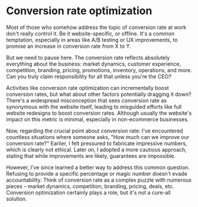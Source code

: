 # Conversion rate optimization

Most of those who somehow address the topic of conversion rate at work don't really control it. Be it website-specific, or offline. It's a common temptation, especially in areas like A/B testing or UX improvements, to promise an increase in conversion rate from X to Y. 

But we need to pause here. The conversion rate reflects absolutely everything about the business: market dynamics, customer experience, competition, branding, pricing, promotions, inventory, operations, and more. Can you truly claim responsibility for all that unless you're the CEO?

Activities like conversion rate optimization can incrementally boost conversion rates, but what about other factors potentially dragging it down? There's a widespread misconception that sees conversion rate as synonymous with the website itself, leading to misguided efforts like full website redesigns to boost conversion rates. Although usually the website's impact on this metric is minimal, especially in non-ecommerce businesses.

Now, regarding the crucial point about conversion rate: I've encountered countless situations where someone asks, "How much can we improve our conversion rate?" Earlier, I felt pressured to fabricate impressive numbers, which is clearly not ethical. Later on, I adopted a more cautious approach, stating that while improvements are likely, guarantees are impossible.

However, I've since learned a better way to address this common question. Refusing to provide a specific percentage or magic number doesn't evade accountability. Think of conversion rate as a complex puzzle with numerous pieces – market dynamics, competition, branding, pricing, deals, etc. Conversion optimization certainly plays a role, but it's not a cure-all solution.
